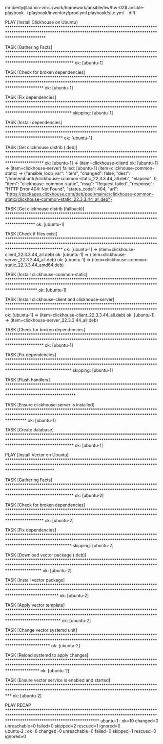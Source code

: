 mrliberty@admin-vm:~/work/homework/ansible/hw/hw-02$ ansible-playbook -i playbook/inventory/prod.yml playbook/site.yml --diff

PLAY [Install Clickhouse on Ubuntu] *****************************************************************************************************************************************************************

TASK [Gathering Facts] ******************************************************************************************************************************************************************************
ok: [ubuntu-1]

TASK [Check for broken dependencies] ****************************************************************************************************************************************************************
ok: [ubuntu-1]

TASK [Fix dependencies] *****************************************************************************************************************************************************************************
skipping: [ubuntu-1]

TASK [Install dependencies] *************************************************************************************************************************************************************************
ok: [ubuntu-1]

TASK [Get clickhouse distrib (.deb)] ****************************************************************************************************************************************************************
ok: [ubuntu-1] => (item=clickhouse-client)
ok: [ubuntu-1] => (item=clickhouse-server)
failed: [ubuntu-1] (item=clickhouse-common-static) => {"ansible_loop_var": "item", "changed": false, "dest": "/home/ubuntu/clickhouse-common-static_22.3.3.44_all.deb", "elapsed": 0, "item": "clickhouse-common-static", "msg": "Request failed", "response": "HTTP Error 404: Not Found", "status_code": 404, "url": "https://packages.clickhouse.com/deb/pool/main/c/clickhouse-common-static/clickhouse-common-static_22.3.3.44_all.deb"}

TASK [Get clickhouse distrib (fallback)] ************************************************************************************************************************************************************
ok: [ubuntu-1]

TASK [Check if files exist] *************************************************************************************************************************************************************************
ok: [ubuntu-1] => (item=clickhouse-client_22.3.3.44_all.deb)
ok: [ubuntu-1] => (item=clickhouse-server_22.3.3.44_all.deb)
ok: [ubuntu-1] => (item=clickhouse-common-static_22.3.3.44_amd64.deb)

TASK [Install clickhouse-common-static] *************************************************************************************************************************************************************
ok: [ubuntu-1]

TASK [Install clickhouse-client and clickhouse-server] **********************************************************************************************************************************************
ok: [ubuntu-1] => (item=clickhouse-client_22.3.3.44_all.deb)
ok: [ubuntu-1] => (item=clickhouse-server_22.3.3.44_all.deb)

TASK [Check for broken dependencies] ****************************************************************************************************************************************************************
ok: [ubuntu-1]

TASK [Fix dependencies] *****************************************************************************************************************************************************************************
skipping: [ubuntu-1]

TASK [Flush handlers] *******************************************************************************************************************************************************************************

TASK [Ensure clickhouse-server is installed] ********************************************************************************************************************************************************
ok: [ubuntu-1]

TASK [Create database] ******************************************************************************************************************************************************************************
ok: [ubuntu-1]

PLAY [Install Vector on Ubuntu] *********************************************************************************************************************************************************************

TASK [Gathering Facts] ******************************************************************************************************************************************************************************
ok: [ubuntu-2]

TASK [Check for broken dependencies] ****************************************************************************************************************************************************************
ok: [ubuntu-2]

TASK [Fix dependencies] *****************************************************************************************************************************************************************************
skipping: [ubuntu-2]

TASK [Download vector package (.deb)] ***************************************************************************************************************************************************************
ok: [ubuntu-2]

TASK [Install vector package] ***********************************************************************************************************************************************************************
ok: [ubuntu-2]

TASK [Apply vector template] ************************************************************************************************************************************************************************
ok: [ubuntu-2]

TASK [Change vector systemd unit] *******************************************************************************************************************************************************************
ok: [ubuntu-2]

TASK [Reload systemd to apply changes] **************************************************************************************************************************************************************
ok: [ubuntu-2]

TASK [Ensure vector service is enabled and started] *************************************************************************************************************************************************
ok: [ubuntu-2]

PLAY RECAP ******************************************************************************************************************************************************************************************
ubuntu-1                   : ok=10   changed=0    unreachable=0    failed=0    skipped=2    rescued=1    ignored=0   
ubuntu-2                   : ok=8    changed=0    unreachable=0    failed=0    skipped=1    rescued=0    ignored=0